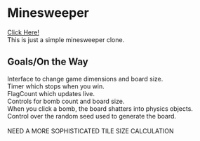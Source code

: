 # Minesweeper
[Click Here!](https://phinziegler.github.io/Minesweeper/)<br>
This is just a simple minesweeper clone.

 ## Goals/On the Way
 Interface to change game dimensions and board size.<br>
 Timer which stops when you win.<br>
 FlagCount which updates live.<br>
 Controls for bomb count and board size.<br>
 When you click a bomb, the board shatters into physics objects.<br>
 Control over the random seed used to generate the board.<br><br>
 NEED A MORE SOPHISTICATED TILE SIZE CALCULATION
